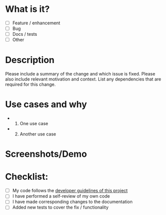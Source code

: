 # What is it?

- [ ] Feature / enhancement
- [ ] Bug
- [ ] Docs / tests
- [ ] Other

# Description

Please include a summary of the change and which issue is fixed. Please also include relevant motivation and context. List any dependencies that are required for this change.

# Use cases and why

<!-- Actual / expected behavior if it's a bug -->

- 1. One use case
- 2. Another use case

# Screenshots/Demo

<!-- Add your screenshots here -->

# Checklist:

- [ ] My code follows the [developer guidelines of this project](https://github.com/qwikdev/qwik-image/blob/main/CONTRIBUTING.md)
- [ ] I have performed a self-review of my own code
- [ ] I have made corresponding changes to the documentation
- [ ] Added new tests to cover the fix / functionality
